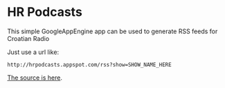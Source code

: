# HR Podcasts

This simple GoogleAppEngine app can be used to generate RSS feeds for Croatian Radio

Just use a url like:

    http://hrpodcasts.appspot.com/rss?show=SHOW_NAME_HERE

[The source is here](http://github.com/mstipanov/hrpodcasts).

